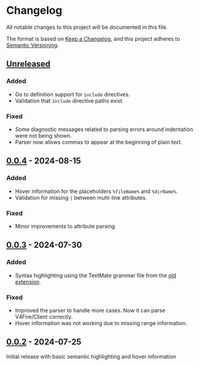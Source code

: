 # Changelog

All notable changes to this project will be documented in this file.

The format is based on [Keep a Changelog](https://keepachangelog.com/en/1.1.0/),
and this project adheres to [Semantic Versioning](https://semver.org/spec/v2.0.0.html).

## [Unreleased]

### Added

- Go to definition support for `include` directives.
- Validation that `include` directive paths exist.

### Fixed

- Some diagnostic messages related to parsing errors around indentation were not being shown.
- Parser now allows commas to appear at the beginning of plain text.

## [0.0.4] - 2024-08-15

### Added

- Hover information for the placeholders `%fileName%` and `%dirName%`.
- Validation for missing ` | ` between multi-line attributes.

### Fixed

- Minor improvements to attribute parsing

## [0.0.3] - 2024-07-30

### Added

- Syntax highlighting using the TextMate grammar file from the [old extension](https://github.com/baranovxyz/vscode-snakeskin-lang).

### Fixed

- Improved the parser to handle more cases. Now it can parse V4Fire/Client correctly.
- Hover information was not working due to missing range information.

## [0.0.2] - 2024-07-25

Initial release with basic semantic highlighting and hover information

[Unreleased]: https://github.com/SnakeskinTpl/vscode-snakeskin/compare/v0.0.4...HEAD
[0.0.4]: https://github.com/SnakeskinTpl/vscode-snakeskin/compare/v0.0.3...v0.0.4
[0.0.3]: https://github.com/SnakeskinTpl/vscode-snakeskin/compare/v0.0.2...v0.0.3
[0.0.2]: https://github.com/SnakeskinTpl/vscode-snakeskin/releases/tag/v0.0.2

